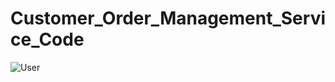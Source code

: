 # Customer_Order_Management_Service_Code

![User](https://github.com/Abhijit-With-AI/Customer_Order_Management_Service_Code/assets/142380426/4a8ff32f-08e0-489a-8d3b-4cb3e4836e21)
